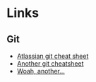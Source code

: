 # Links

## Git

- [Atlassian git cheat sheet](https://www.atlassian.com/git/tutorials/atlassian-git-cheatsheet)
- [Another git cheatsheet](https://education.github.com/git-cheat-sheet-education.pdf)
- [Woah, another...](https://about.gitlab.com/images/press/git-cheat-sheet.pdf)
